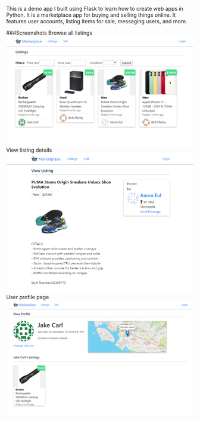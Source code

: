 This is a demo app I built using Flask to learn how to create web apps in Python. It is a marketplace app for buying and selling things online. It features user accounts, listing items for sale, messaging users, and more.

###Screenshots
Browse all listings
![listings page](screenshots/screenshots1.png)
View listing details
![listing page](screenshots/screenshots3.png)
User profile page
![profile page](screenshots/screenshots2.png)
